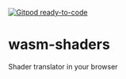 [![Gitpod ready-to-code](https://img.shields.io/badge/Gitpod-ready--to--code-blue?logo=gitpod)](https://gitpod.io/#https://github.com/pjoe/wasm-shaders)

# wasm-shaders
Shader translator in your browser
